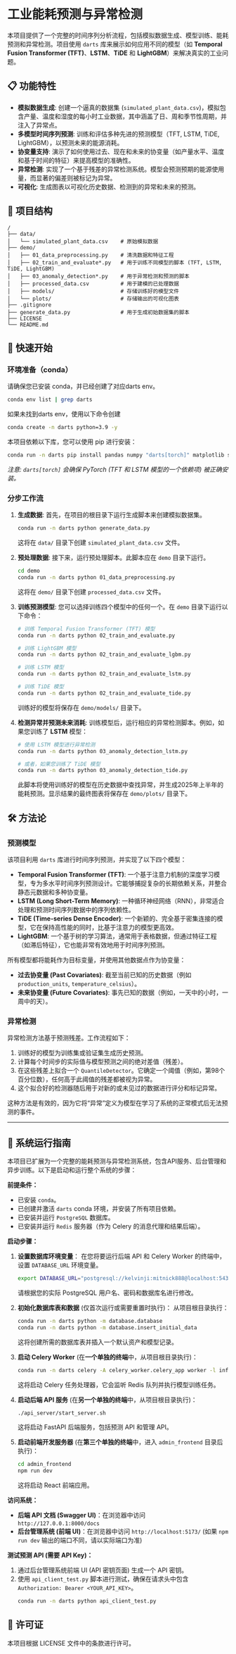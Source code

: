 # 工业能耗预测与异常检测

本项目提供了一个完整的时间序列分析流程，包括模拟数据生成、模型训练、能耗预测和异常检测。项目使用 `darts` 库来展示如何应用不同的模型（如 **Temporal Fusion Transformer (TFT)**、**LSTM**、**TiDE** 和 **LightGBM**）来解决真实的工业问题。

## 📋 功能特性

- **模拟数据生成**: 创建一个逼真的数据集 (`simulated_plant_data.csv`)，模拟包含产量、温度和湿度的每小时工业数据，其中涵盖了日、周和季节性周期，并注入了异常点。
- **多模型时间序列预测**: 训练和评估多种先进的预测模型（TFT, LSTM, TiDE, LightGBM），以预测未来的能源消耗。
- **协变量支持**: 演示了如何使用过去、现在和未来的协变量（如产量水平、温度和基于时间的特征）来提高模型的准确性。
- **异常检测**: 实现了一个基于残差的异常检测系统。模型会预测预期的能源使用量，而显著的偏差则被标记为异常。
- **可视化**: 生成图表以可视化历史数据、检测到的异常和未来的预测。

## 📂 项目结构

```
/
├── data/
│   └── simulated_plant_data.csv    # 原始模拟数据
├── demo/
│   ├── 01_data_preprocessing.py    # 清洗数据和特征工程
│   ├── 02_train_and_evaluate*.py   # 用于训练不同模型的脚本 (TFT, LSTM, TiDE, LightGBM)
│   ├── 03_anomaly_detection*.py    # 用于异常检测和预测的脚本
│   ├── processed_data.csv          # 用于建模的已处理数据
│   ├── models/                     # 存储训练好的模型文件
│   └── plots/                      # 存储输出的可视化图表
├── .gitignore
├── generate_data.py                # 用于生成初始数据集的脚本
├── LICENSE
└── README.md
```

## 🚀 快速开始

### 环境准备（conda）

请确保您已安装 conda，并已经创建了对应darts env。

```bash
conda env list | grep darts
```
如果未找到darts env，使用以下命令创建
```bash
conda create -n darts python=3.9 -y
```

本项目依赖以下库，您可以使用 pip 进行安装：

```bash
conda run -n darts pip install pandas numpy "darts[torch]" matplotlib scikit-learn joblib
```
*注意: `darts[torch]` 会确保 PyTorch (TFT 和 LSTM 模型的一个依赖项) 被正确安装。*

### 分步工作流

1.  **生成数据**:
    首先，在项目的根目录下运行生成脚本来创建模拟数据集。

    ```bash
    conda run -n darts python generate_data.py
    ```
    这将在 `data/` 目录下创建 `simulated_plant_data.csv` 文件。

2.  **预处理数据**:
    接下来，运行预处理脚本。此脚本应在 `demo` 目录下运行。

    ```bash
    cd demo
    conda run -n darts python 01_data_preprocessing.py
    ```
    这将在 `demo/` 目录下创建 `processed_data.csv` 文件。

3.  **训练预测模型**:
    您可以选择训练四个模型中的任何一个。在 `demo` 目录下运行以下命令：

    ```bash
    # 训练 Temporal Fusion Transformer (TFT) 模型
    conda run -n darts python 02_train_and_evaluate.py

    # 训练 LightGBM 模型
    conda run -n darts python 02_train_and_evaluate_lgbm.py

    # 训练 LSTM 模型
    conda run -n darts python 02_train_and_evaluate_lstm.py
    
    # 训练 TiDE 模型
    conda run -n darts python 02_train_and_evaluate_tide.py
    ```
    训练好的模型将保存在 `demo/models/` 目录下。

4.  **检测异常并预测未来消耗**:
    训练模型后，运行相应的异常检测脚本。例如，如果您训练了 **LSTM** 模型：

    ```bash
    # 使用 LSTM 模型进行异常检测
    conda run -n darts python 03_anomaly_detection_lstm.py

    # 或者，如果您训练了 TiDE 模型
    conda run -n darts python 03_anomaly_detection_tide.py
    ```
    此脚本将使用训练好的模型在历史数据中查找异常，并生成2025年上半年的能耗预测。显示结果的最终图表将保存在 `demo/plots/` 目录下。

## 🛠️ 方法论

### 预测模型

该项目利用 `darts` 库进行时间序列预测，并实现了以下四个模型：

- **Temporal Fusion Transformer (TFT)**: 一个基于注意力机制的深度学习模型，专为多水平时间序列预测设计。它能够捕捉复杂的长期依赖关系，并整合静态元数据和多种协变量。
- **LSTM (Long Short-Term Memory)**: 一种循环神经网络（RNN），非常适合处理和预测时间序列数据中的序列依赖性。
- **TiDE (Time-series Dense Encoder)**: 一个新颖的、完全基于密集连接的模型，它在保持高性能的同时，比基于注意力的模型更高效。
- **LightGBM**: 一个基于树的学习算法，通常用于表格数据，但通过特征工程（如滞后特征），它也能非常有效地用于时间序列预测。

所有模型都将能耗作为目标变量，并使用其他数据点作为协变量：
- **过去协变量 (Past Covariates)**: 截至当前已知的历史数据（例如 `production_units`, `temperature_celsius`）。
- **未来协变量 (Future Covariates)**: 事先已知的数据（例如，一天中的小时，一周中的天）。

### 异常检测

异常检测方法基于预测残差。工作流程如下：
1.  训练好的模型为训练集或验证集生成历史预测。
2.  计算每个时间步的实际值与模型预测之间的绝对差值（残差）。
3.  在这些残差上拟合一个 `QuantileDetector`。它确定一个阈值（例如，第98个百分位数），任何高于此阈值的残差都被视为异常。
4.  这个拟合好的检测器随后用于对新的或未见过的数据进行评分和标记异常。

这种方法是有效的，因为它将“异常”定义为模型在学习了系统的正常模式后无法预测的事件。

---

## 🚀 系统运行指南

本项目已扩展为一个完整的能耗预测与异常检测系统，包含API服务、后台管理和异步训练。以下是启动和运行整个系统的步骤：

**前提条件：**

*   已安装 `conda`。
*   已创建并激活 `darts` conda 环境，并安装了所有项目依赖。
*   已安装并运行 `PostgreSQL` 数据库。
*   已安装并运行 `Redis` 服务器（作为 Celery 的消息代理和结果后端）。

**启动步骤：**

1.  **设置数据库环境变量**：
    在您将要运行后端 API 和 Celery Worker 的终端中，设置 `DATABASE_URL` 环境变量。
    ```bash
    export DATABASE_URL="postgresql://kelvinji:mitnick888@localhost:5432/energy_forecast_db"
    ```
    请根据您的实际 PostgreSQL 用户名、密码和数据库名进行修改。

2.  **初始化数据库表和数据** (仅首次运行或需要重置时执行)：
    从项目根目录执行：
    ```bash
    conda run -n darts python -m database.database
    conda run -n darts python -m database.insert_initial_data
    ```
    这将创建所需的数据库表并插入一个默认资产和模型记录。

3.  **启动 Celery Worker** (在**一个单独的终端**中，从项目根目录执行)：
    ```bash
    conda run -n darts celery -A celery_worker.celery_app worker -l info
    ```
    这将启动 Celery 任务处理器，它会监听 Redis 队列并执行模型训练任务。

4.  **启动后端 API 服务** (在**另一个单独的终端**中，从项目根目录执行)：
    ```bash
    ./api_server/start_server.sh
    ```
    这将启动 FastAPI 后端服务，包括预测 API 和管理 API。

5.  **启动前端开发服务器** (在**第三个单独的终端**中，进入 `admin_frontend` 目录后执行)：
    ```bash
    cd admin_frontend
    npm run dev
    ```
    这将启动 React 前端应用。

**访问系统：**

*   **后端 API 文档 (Swagger UI)**：在浏览器中访问 `http://127.0.0.1:8000/docs`
*   **后台管理系统 (前端 UI)**：在浏览器中访问 `http://localhost:5173/` (如果 `npm run dev` 输出的端口不同，请以实际端口为准)

**测试预测 API (需要 API Key)：**

1.  通过后台管理系统前端 UI (API 密钥页面) 生成一个 API 密钥。
2.  使用 `api_client_test.py` 脚本进行测试，确保在请求头中包含 `Authorization: Bearer <YOUR_API_KEY>`。
    ```bash
    conda run -n darts python api_client_test.py
    ```

## 📄 许可证

本项目根据 LICENSE 文件中的条款进行许可。